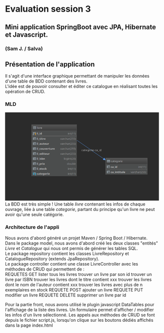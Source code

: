 # Evaluation session 3
## Mini application SpringBoot avec JPA, Hibernate et Javascript. 
### (Sam J. / Salva)

## Présentation de l'application
Il s'agit d'une interface graphique permettant de manipuler les données d'une table de BDD contenant des livres.  
L'idée est de pouvoir consulter et éditer ce catalogue en réalisant toutes les opération de CRUD.  

### MLD
![mld](/mld.png)  
La BDD est très simple ! Une table *livre* contenant les infos de chaque ouvrage, liée à une table *categorie*, partant du principe qu'un livre ne peut avoir qu'une seule catégorie.

### Architecture de l'appli
Nous avons d'abord généré un projet Maven / Spring Boot / Hibernate.  
Dans le package model, nous avons d'abord créé les deux classes "entités" *Livre* et *Catalogue* qui nous ont permis de générer les tables SQL.  
Le package repository contient les classes LivreRepository et CatalogueRepository (extends JpaRepository).  
Le package controller contient une classe LivreController avec les méthodes de CRUD qui permettent de :  
  REQUETES GET
  lister tous les livres 
  trouver un livre par son id 
  trouver un livre par ISBN
  trouver les livres dont le titre contient xxx
  trouver les livres dont le nom de l'auteur contient xxx 
  trouver les livres avec plus de n exemplaires en stock
  REQUETE POST
  ajouter un livre 
  REQUETE PUT
  modifier un livre
  REQUETE DELETE
  supprimer un livre par id 

Pour la partie front, nous avons utilisé le plugin javascript DataTables pour l'affichage de la liste des livres.
Un formulaire permet d'afficher / modifier les infos d'un livre sélectionné.
Les appels aux méthodes de CRUD se font depuis le fichier script.js, lorsqu'on clique sur les boutons dédiés affichés dans la page index.html 

